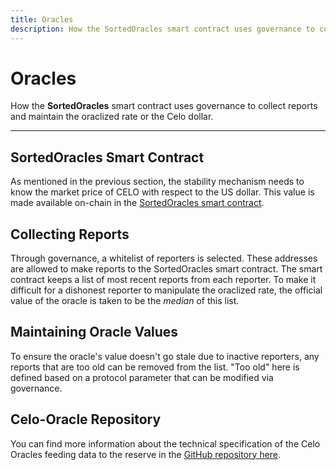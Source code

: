 ```yaml
---
title: Oracles
description: How the SortedOracles smart contract uses governance to collect reports and maintain the oraclized rate or the Celo dollar.
---
```


# Oracles

How the **SortedOracles** smart contract uses governance to collect reports and maintain the oraclized rate or the Celo dollar.

---

## SortedOracles Smart Contract

As mentioned in the previous section, the stability mechanism needs to know the market price of CELO with respect to the US dollar. This value is made available on-chain in the [SortedOracles smart contract](https://github.com/celo-org/celo-monorepo/blob/master/packages/protocol/contracts/stability/SortedOracles.sol).

## Collecting Reports

Through governance, a whitelist of reporters is selected. These addresses are allowed to make reports to the SortedOracles smart contract. The smart contract keeps a list of most recent reports from each reporter. To make it difficult for a dishonest reporter to manipulate the oraclized rate, the official value of the oracle is taken to be the _median_ of this list.

## Maintaining Oracle Values

To ensure the oracle's value doesn't go stale due to inactive reporters, any reports that are too old can be removed from the list. "Too old" here is defined based on a protocol parameter that can be modified via governance.

## Celo-Oracle Repository

You can find more information about the technical specification of the Celo Oracles feeding data to the reserve in the [GitHub repository here](https://github.com/celo-org/celo-oracle).
